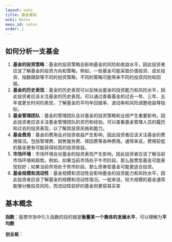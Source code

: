 ```yaml
---
layout: wiki
title: 基金基础
wiki: Notes
menu_id: notes
order: 1
---
```


## 如何分析一支基金

1. **基金的投资策略**：基金的投资策略会影响基金的风险和收益水平，因此投资者应该了解基金的投资方向和策略。例如，一些基金可能采取价值投资、成长投资、指数跟踪等不同的投资策略，不同的策略可能带来不同的投资风险和回报。
2. **基金的历史表现**：基金的历史表现可以反映出基金的投资能力和风险水平，因此投资者应该关注基金的历史表现。可以通过查看基金的过去一年、三年、五年或更长时间的表现，了解基金的平均年回报率、波动率和风险调整收益等指标。
3. **基金管理团队**：基金的管理团队会对基金的投资策略和业绩产生重要影响，因此投资者应该关注基金管理团队的资历和经验。可以查看基金管理人员的履历和过去的投资表现，以了解其投资风格和能力。
4. **基金费用**：基金的费用会对投资收益产生影响，因此投资者应该关注基金的费用情况。包括管理费、销售服务费、赎回费等各种费用。通常来说，费用较低的基金更有可能获得较高的投资收益。
5. **市场环境**：市场环境会对基金的投资表现产生影响，因此投资者应该了解当前市场环境和趋势。例如，如果当前市场处于牛市阶段，那么股票型基金可能表现较好；如果当前市场处于熊市阶段，那么债券型基金可能更适合投资。
6. **基金规模和流动性**：基金规模和流动性会影响基金的投资能力和风险水平，因此投资者应该了解基金的规模和流动性情况。一般来说，较大规模的基金通常能够分散投资风险，而流动性较好的基金则更容易买卖

## 基本概念

**指数**：股票市场中引入指数的目的就是**衡量某一个集体的发展水平**，可以理解为**平均数**

**创业板**：
